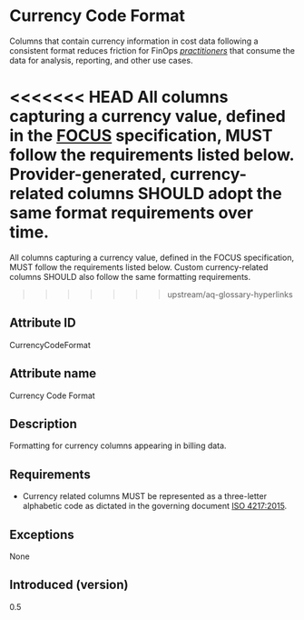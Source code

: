 # Currency Code Format

Columns that contain currency information in cost data following a consistent format reduces friction for FinOps [*practitioners*](#glossary:practitioner) that consume the data for analysis, reporting, and other use cases.

<<<<<<< HEAD
All columns capturing a currency value, defined in the [FOCUS](#glossary:finops-cost-and-usage-specification) specification, MUST follow the requirements listed below. Provider-generated, currency-related columns SHOULD adopt the same format requirements over time.
=======
All columns capturing a currency value, defined in the FOCUS specification, MUST follow the requirements listed below. Custom currency-related columns SHOULD also follow the same formatting requirements.
>>>>>>> upstream/aq-glossary-hyperlinks

## Attribute ID

CurrencyCodeFormat

## Attribute name

Currency Code Format

## Description

Formatting for currency columns appearing in billing data.

## Requirements

* Currency related columns MUST be represented as a three-letter alphabetic code as dictated in the governing document [ISO 4217:2015](https://www.iso.org/standard/64758.html).

## Exceptions

None

## Introduced (version)

0.5
